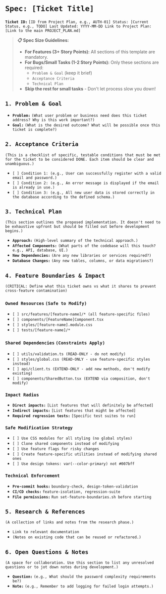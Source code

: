 # **`Spec: [Ticket Title]`**

**`Ticket ID:`** `[ID from Project Plan, e.g., AUTH-01] Status: [Current Status, e.g., TODO] Last Updated: YYYY-MM-DD Link to Project Plan: [Link to the main PROJECT_PLAN.md]`

> **📋 Spec Size Guidelines:**
> - **For Features (3+ Story Points):** All sections of this template are mandatory.
> - **For Bugs/Small Tasks (1-2 Story Points):** Only these sections are required:
>   - `Problem & Goal` (keep it brief)
>   - `Acceptance Criteria` 
>   - `Technical Plan`
> - **Skip the rest for small tasks** - Don't let process slow you down!

## **`1. Problem & Goal`**

* **`Problem:`** `(What user problem or business need does this ticket address? Why is this work important?)`  
* **`Goal:`** `(What is the desired outcome? What will be possible once this ticket is complete?)`

## **`2. Acceptance Criteria`**

`(This is a checklist of specific, testable conditions that must be met for the ticket to be considered DONE. Each item should be clear and unambiguous.)`

* `[ ] Condition 1: (e.g., User can successfully register with a valid email and password.)`  
* `[ ] Condition 2: (e.g., An error message is displayed if the email is already in use.)`  
* `[ ] Condition 3: (e.g., All new user data is stored correctly in the database according to the defined schema.)`

## **`3. Technical Plan`**

`(This section outlines the proposed implementation. It doesn't need to be exhaustive upfront but should be filled out before development begins.)`

* **`Approach:`** `(High-level summary of the technical approach.)`  
* **`Affected Components:`** `(What parts of the codebase will this touch? e.g., API, database, UI.)`  
* **`New Dependencies:`** `(Are any new libraries or services required?)`  
* **`Database Changes:`** `(Any new tables, columns, or data migrations?)`

## **`4. Feature Boundaries & Impact`**

`(CRITICAL: Define what this ticket owns vs what it shares to prevent cross-feature contamination)`

### **`Owned Resources`** `(Safe to Modify)`
* `[ ] src/features/[feature-name]/* (all feature-specific files)`
* `[ ] components/[FeatureName]Component.tsx`
* `[ ] styles/[feature-name].module.css`
* `[ ] tests/[feature-name]/*`

### **`Shared Dependencies`** `(Constraints Apply)`
* `[ ] utils/validation.ts (READ-ONLY - do not modify)`
* `[ ] styles/global.css (READ-ONLY - use feature-specific styles instead)`
* `[ ] api/client.ts (EXTEND-ONLY - add new methods, don't modify existing)`
* `[ ] components/SharedButton.tsx (EXTEND via composition, don't modify)`

### **`Impact Radius`**
* **`Direct impacts:`** `[List features that will definitely be affected]`
* **`Indirect impacts:`** `[List features that might be affected]`
* **`Required regression tests:`** `[Specific test suites to run]`

### **`Safe Modification Strategy`**
* `[ ] Use CSS modules for all styling (no global styles)`
* `[ ] Clone shared components instead of modifying`
* `[ ] Use feature flags for risky changes`
* `[ ] Create feature-specific utilities instead of modifying shared ones`
* `[ ] Use design tokens: var(--color-primary) not #007bff`

### **`Technical Enforcement`**
* **`Pre-commit hooks:`** `boundary-check, design-token-validation`
* **`CI/CD checks:`** `feature-isolation, regression-suite`
* **`File permissions:`** `Run set-feature-boundaries.sh before starting`

## **`5. Research & References`**

`(A collection of links and notes from the research phase.)`

* `Link to relevant documentation`  
* `(Notes on existing code that can be reused or refactored.)`

## **`6. Open Questions & Notes`**

`(A space for collaboration. Use this section to list any unresolved questions or to jot down notes during development.)`

* **`Question:`** `(e.g., What should the password complexity requirements be?)`  
* **`Note:`** `(e.g., Remember to add logging for failed login attempts.)`
